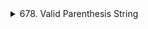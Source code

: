 <details> 
  <summary> 678. Valid Parenthesis String
  </summary>

  [leetcode link](https://leetcode.com/problems/valid-parenthesis-string/description/)
  ```python
  def checkValidString(self, s: str) -> bool:
        # greedy approach
        # First pass: left to right, treat * as (
        # check if can not have too many )
        balance = 0
        for char in s:
            if char in '(*':
                balance += 1
            else:  # char == ')'
                balance -= 1
                if balance < 0:  # too many ) even when all *s are trying to balance
                    return False

        # Second pass: right to left, treat * as )
        balance = 0
        for char in reversed(s):
            if char in ')*':
                balance += 1
            else:  # char == '('
                balance -= 1
                if balance < 0:
                    return False
        return True
  ```


